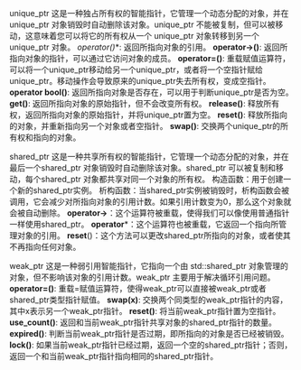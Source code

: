 unique_ptr
这是一种独占所有权的智能指针，它管理一个动态分配的对象，并在unique_ptr 对象销毁时自动删除该对象。unique_ptr 不能被复制，但可以被移动，这意味着您可以将它的所有权从一个 unique_ptr 对象转移到另一个 unique_ptr 对象。
**operator*()**: 返回所指向对象的引用。
**operator->()**: 返回所指向对象的指针，可以通过它访问对象的成员。
**operator=()**: 重载赋值运算符，可以将一个unique_ptr移动给另一个unique_ptr，或者将一个空指针赋给unique_ptr。移动操作会导致原来的unique_ptr失去所有权，变成空指针。
**operator bool()**: 返回所指向对象是否存在，可以用于判断unique_ptr是否为空。
**get()**: 返回所指向对象的原始指针，但不会改变所有权。
**release()**: 释放所有权，返回所指向对象的原始指针，并将unique_ptr置为空。
**reset()**: 释放所指向的对象，并重新指向另一个对象或者空指针。
**swap()**: 交换两个unique_ptr的所有权和指向的对象。

shared_ptr
这是一种共享所有权的智能指针，它管理一个动态分配的对象，并在最后一个shared_ptr 对象销毁时自动删除该对象。shared_ptr 可以被复制和移动，每个shared_ptr 对象都共享对同一个对象的所有权。
构造函数：用于创建一个新的shared_ptr实例。
析构函数：当shared_ptr实例被销毁时，析构函数会被调用，它会减少对所指向对象的引用计数。如果引用计数变为0，那么这个对象就会被自动删除。
**operator->**：这个运算符被重载，使得我们可以像使用普通指针一样使用shared_ptr。
**operator***：这个运算符也被重载，它返回一个指向所管理对象的引用。
**reset**()：这个方法可以更改shared_ptr所指向的对象，或者使其不再指向任何对象。

weak_ptr
这是一种弱引用智能指针，它指向一个由 std::shared_ptr 对象管理的对象，但不影响该对象的引用计数。weak_ptr 主要用于解决循环引用问题。
**operator=()**: 重载=赋值运算符，使得weak_ptr可以直接被weak_ptr或者shared_ptr类型指针赋值。
**swap(x)**: 交换两个同类型的weak_ptr指针的内容，其中x表示另一个weak_ptr指针。
**reset()**: 将当前weak_ptr指针置为空指针。
**use_count()**: 返回和当前weak_ptr指针共享对象的shared_ptr指针的数量。
**expired()**: 判断当前weak_ptr指针是否过期，即所指向的对象是否已经被销毁。
**lock()**: 如果当前weak_ptr指针已经过期，返回一个空的shared_ptr指针；否则，返回一个和当前weak_ptr指针指向相同的shared_ptr指针。
